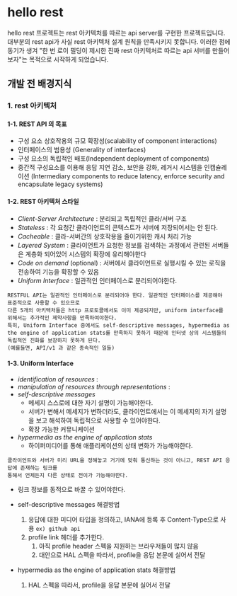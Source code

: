 # hello rest

hello rest 프로젝트는 rest 아키텍처를 따르는 api server를 구현한 프로젝트입니다. 대부분의 rest api가 사실 rest 아키텍처 설계 원칙을 만족시키지 못합니다. 
이러한 점에 동기가 생겨 "한 번 로이 필딩이 제시한 진짜 rest 아키텍처르 따르는 api 서버를 만들어보자"는 목적으로 시작하게 되었습니다.

## 개발 전 배경지식

### 1. rest 아키텍처

#### 1-1. REST API 의 목표

- 구성 요소 상호작용의 규모 확장성(scalability of component interactions)
- 인터페이스의 범용성 (Generality of interfaces)
- 구성 요소의 독립적인 배포(Independent deployment of components)
- 중간적 구성요소를 이용해 응답 지연 감소, 보안을 강화, 레거시 시스템을 인캡슐레이션 (Intermediary components to reduce latency, enforce security and encapsulate legacy systems)

#### 1-2. REST 아키텍처 스타일

- _Client-Server Architecture_ : 분리되고 독립적인 클라/서버 구조
- _Stateless_ : 각 요청간 클라이언트의 콘텍스트가 서버에 저장되어서는 안 된다.
- _Cacheable_ : 클라-서버간의 상호작용을 줄이기위한 캐시 처리 가능
- _Layered System_ : 클라이언트가 요청한 정보를 검색하는 과정에서 관련된 서버들은 계층화 되어있어 시스템의 확장에 유리해야한다
- _Code on demand_ (optional) : 서버에서 클라이언트로 실행시킬 수 있는 로직을 전송하여 기능을 확장할 수 있음
- _Uniform Interface_ : 일관적인 인터페이스로 분리되어야한다.

```
RESTFUL API는 일관적인 인터페이스로 분리되어야 한다. 일관적인 인터페이스를 제공해야 표준적으로 사용할 수 있으므로
다른 5개의 아키텍처들은 http 프로토콜에서도 이미 제공되지만, uniform interface를 위해서는 추가적인 제약사항을 만족하여야한다.
특히, Uniform Interface 중에서도 self-descriptive messages, hypermedia as the engine of application stats를 만족하지 못하기 때문에 인터넷 상의 시스템들의 독립적인 진화를 보장하지 못하게 된다.
(예를들면, API/v1 과 같은 종속적인 일들)
```

#### 1-3. Uniform Interface

- _identification of resources_ :
- _manipulation of resources through representations_ :
- _self-descriptive messages_
    - 메세지 스스로에 대한 자기 설명이 가능해야한다.
    - 서버가 변해서 메세지가 변하더라도, 클라이언트에서는 이 메세지의 자기 설명을 보고 해석하여 독립적으로 사용할 수 있어야한다.
    - 확장 가능한 커뮤니케이션
- _hypermedia as the engine of application stats_
    - 하이퍼미디어를 통해 애플리케이션의 상태 변화가 가능해야한다.

```
클라이언트와 서버가 미리 URL을 정해놓고 거기에 맞춰 통신하는 것이 아니고, REST API 응답에 존재하는 링크를 
통해서 언제든지 다른 상태로 전이가 가능해야한다.
```

- 링크 정보를 동적으로 바꿀 수 있어야한다.
- self-descriptive messages 해결방법

    1. 응답에 대한 미디어 타입을 정의하고, IANA에 등록 후 Content-Type으로 사용 `ex) github api`
    2. profile link 헤더를 추가한다.
        1. 아직 profile header 스펙을 지원하는 브라우저들이 많지 않음
        2. 대안으로 HAL 스펙을 따라서, profile을 응답 본문에 실어서 전달
- hypermedia as the engine of application stats 해결방법

    1. HAL 스펙을 따라서, profile을 응답 본문에 실어서 전달


